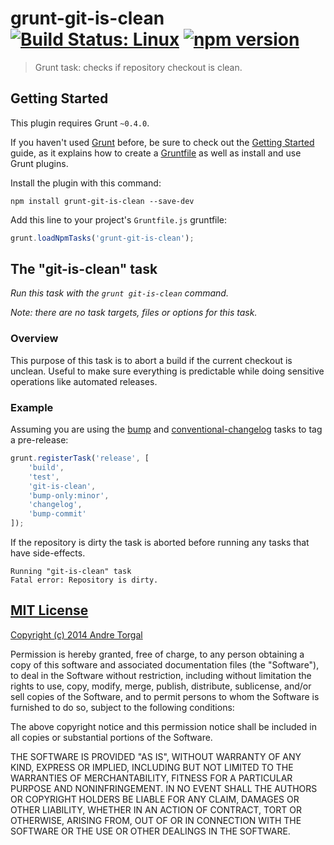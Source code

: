 # grunt-git-is-clean [![Build Status: Linux](http://img.shields.io/travis/andrezero/grunt-git-is-clean/master.svg?style=flat-square)](https://travis-ci.org/andrezero/grunt-git-is-clean) [![npm version](http://img.shields.io/npm/v/grunt-git-is-clean.svg?style=flat-square)](https://npmjs.org/grunt-git-is-clean)

> Grunt task: checks if repository checkout is clean.


## Getting Started

This plugin requires Grunt `~0.4.0`.

If you haven't used [Grunt](http://gruntjs.com/) before, be sure to check out the
[Getting Started](http://gruntjs.com/getting-started) guide, as it explains how to create a
[Gruntfile](http://gruntjs.com/sample-gruntfile) as well as install and use Grunt plugins.

Install the plugin with this command:

```shell
npm install grunt-git-is-clean --save-dev
```

Add this line to your project's `Gruntfile.js` gruntfile:

```javascript
grunt.loadNpmTasks('grunt-git-is-clean');
```

## The "git-is-clean" task

_Run this task with the `grunt git-is-clean` command._

_Note: there are no task targets, files or options for this task._


### Overview

This purpose of this task is to abort a build if the current checkout is unclean. Useful to make sure everything is
predictable while doing sensitive operations like automated releases.


### Example

Assuming you are using the [bump](https://github.com/vojtajina/grunt-bump) and
[conventional-changelog](https://github.com/btford/grunt-conventional-changelog) tasks to tag a pre-release:

```javascript
grunt.registerTask('release', [
    'build',
    'test',
    'git-is-clean',
    'bump-only:minor',
    'changelog',
    'bump-commit'
]);
```

If the repository is dirty the task is aborted before running any tasks that have side-effects.

```
Running "git-is-clean" task
Fatal error: Repository is dirty.
```

## [MIT License](LICENSE-MIT)

[Copyright (c) 2014 Andre Torgal](http://andrezero.mit-license.org/2014)

Permission is hereby granted, free of charge, to any person obtaining a copy of
this software and associated documentation files (the "Software"), to deal in
the Software without restriction, including without limitation the rights to
use, copy, modify, merge, publish, distribute, sublicense, and/or sell copies of
the Software, and to permit persons to whom the Software is furnished to do so,
subject to the following conditions:

The above copyright notice and this permission notice shall be included in all
copies or substantial portions of the Software.

THE SOFTWARE IS PROVIDED "AS IS", WITHOUT WARRANTY OF ANY KIND, EXPRESS OR
IMPLIED, INCLUDING BUT NOT LIMITED TO THE WARRANTIES OF MERCHANTABILITY, FITNESS
FOR A PARTICULAR PURPOSE AND NONINFRINGEMENT. IN NO EVENT SHALL THE AUTHORS OR
COPYRIGHT HOLDERS BE LIABLE FOR ANY CLAIM, DAMAGES OR OTHER LIABILITY, WHETHER
IN AN ACTION OF CONTRACT, TORT OR OTHERWISE, ARISING FROM, OUT OF OR IN
CONNECTION WITH THE SOFTWARE OR THE USE OR OTHER DEALINGS IN THE SOFTWARE.
